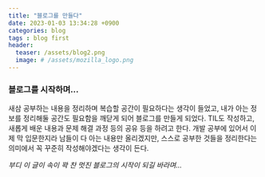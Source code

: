 ```yaml
---
title: "블로그를 만들다"
date: 2023-01-03 13:34:28 +0900
categories: blog
tags : blog first
header:
  teaser: /assets/blog2.png
  image: # /assets/mozilla_logo.png 
---
```


### 블로그를 시작하며...
새삼 공부하는 내용을 정리하며 복습할 공간이 필요하다는 생각이 들었고, 내가 아는 정보를 정리해둘 공간도 필요함을 깨닫게 되어 블로그를 만들게 되었다. TIL도 작성하고, 새롭게 배운 내용과 문제 해결 과정 등의 공유 등을 하려고 한다. 개발 공부에 있어서 이제 막 입문한지라 남들이 다 아는 내용만 올리겠지만, 스스로 공부한 것들을 정리한다는 의미에서 꼭 꾸준히 작성해야겠다는 생각이 든다.

*부디 이 글이 속이 꽉 찬 멋진 블로그의 시작이 되길 바라며...*
